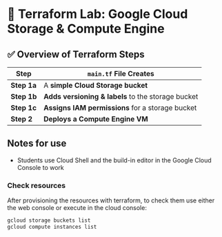 # 🚀 Terraform Lab: Google Cloud Storage & Compute Engine

## ✅ Overview of Terraform Steps

| Step | `main.tf` File Creates |
|------|-----------------------|
| **Step 1a** | A **simple Cloud Storage bucket** |
| **Step 1b** | **Adds versioning & labels** to the storage bucket |
| **Step 1c** | **Assigns IAM permissions** for a storage bucket |
| **Step 2** | **Deploys a Compute Engine VM** |

## Notes for use

- Students use Cloud Shell and the build-in editor in the Google Cloud Console to work

### Check resources

After provisioning the resources with terraform, to check them use either the web console or execute in the cloud console:

```bash
gcloud storage buckets list
gcloud compute instances list
```
